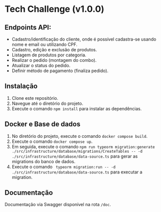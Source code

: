 # Tech Challenge (v1.0.0)

## Endpoints API:
* Cadastro/identificação do cliente, onde é possível cadastra-se usando nome e email ou utilizando CPF.
* Cadastro, edição e exclusão de produtos.
* Listagem de produtos por categoria.
* Realizar o pedido (montagem do combo).
* Atualizar o status do pedido.
* Definir método de pagamento (finaliza pedido).

## Instalação

1. Clone este repositório.
2. Navegue até o diretório do projeto.
3. Execute o comando `npm install` para instalar as dependências.

## Docker e Base de dados

1. No diretório do projeto, execute o comando `docker compose build`.
2. Execute o comando `docker compose up`.
3. Em seguida, execute o comando `npm run typeorm migration:generate ./src/infrastructure/database/migrations/CreateTables -- -d ./src/infrastructure/database/data-source.ts` para gerar as migrations do banco de dados.
4. Execute o comando ` typeorm migration:run -- -d ./src/infrastructure/database/data-source.ts` para executar a migration.

## Documentação

Documentação via Swagger disponível na rota `/doc`.
